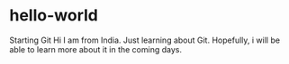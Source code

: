 # hello-world
Starting Git
Hi I am from India. Just learning about Git. Hopefully, i will be able to learn more about it in the coming days.
